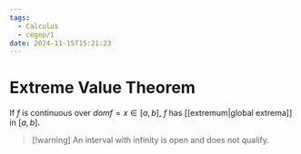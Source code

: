 ```yaml
---
tags:
  - Calculus
  - cegep/1
date: 2024-11-15T15:21:23
---
```


# Extreme Value Theorem

If $f$ is continuous over $domf = x \in [a, b]$, $f$ has [[extremum|global extrema]] in $[a, b]$.

> [!warning] An interval with infinity is open and does not qualify.
